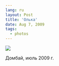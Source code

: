 ```yaml
---
lang: ru
layout: Post
title: 'Олька'
date: Aug 7, 2009
tags:
  - photos
---
```


![](photo://2009-07-19_5D_8387_Artem_Sapegin)

Домбай, июль 2009 г.
